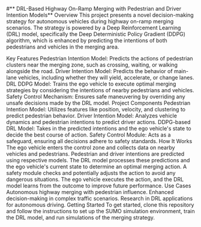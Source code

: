#** DRL-Based Highway On-Ramp Merging with Pedestrian and Driver Intention Models**
Overview
This project presents a novel decision-making strategy for autonomous vehicles during highway on-ramp merging scenarios. The strategy is powered by a Deep Reinforcement Learning (DRL) model, specifically the Deep Deterministic Policy Gradient (DDPG) algorithm, which is enhanced by predicting the intentions of both pedestrians and vehicles in the merging area.

Key Features
Pedestrian Intention Model: Predicts the actions of pedestrian clusters near the merging zone, such as crossing, waiting, or walking alongside the road.
Driver Intention Model: Predicts the behavior of main-lane vehicles, including whether they will yield, accelerate, or change lanes.
DRL DDPG Model: Trains the ego vehicle to execute optimal merging strategies by considering the intentions of nearby pedestrians and vehicles.
Safety Control Mechanism: Ensures safe maneuvering by overriding any unsafe decisions made by the DRL model.
Project Components
Pedestrian Intention Model: Utilizes features like position, velocity, and clustering to predict pedestrian behavior.
Driver Intention Model: Analyzes vehicle dynamics and pedestrian intentions to predict driver actions.
DDPG-based DRL Model: Takes in the predicted intentions and the ego vehicle's state to decide the best course of action.
Safety Control Module: Acts as a safeguard, ensuring all decisions adhere to safety standards.
How It Works
The ego vehicle enters the control zone and collects data on nearby vehicles and pedestrians.
Pedestrian and driver intentions are predicted using respective models.
The DRL model processes these predictions and the ego vehicle's current state to determine an optimal merging action.
A safety module checks and potentially adjusts the action to avoid any dangerous situations.
The ego vehicle executes the action, and the DRL model learns from the outcome to improve future performance.
Use Cases
Autonomous highway merging with pedestrian influence.
Enhanced decision-making in complex traffic scenarios.
Research in DRL applications for autonomous driving.
Getting Started
To get started, clone this repository and follow the instructions to set up the SUMO simulation environment, train the DRL model, and run simulations of the merging strategy.

